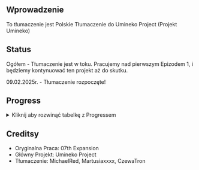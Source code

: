 ## Wprowadzenie
To tłumaczenie jest Polskie Tłumaczenie do Umineko Project (Projekt Umineko)
## Status
Ogółem - Tłumaczenie jest w toku. Pracujemy nad pierwszym Epizodem 1, i będziemy kontynuować ten projekt aż do skutku.

09.02.2025r. - Tłumaczenie rozpoczęte!
## Progress

<details>
<summary>Kliknij aby rozwinąć tabelkę z Progressem</summary>

|  Epizod  | Tłumaczenie | Korekta | Czytanie testowe |                     Całkowity Progress                     |
|----------|-------------|---------|------------------|------------------------------------------------------------|
| 1        | 3,5%        | 0%      | 0%               | 🟥🟥🟥🟥🟥🟥🟥🟥🟥🟥🟥🟥🟥🟥🟥🟥🟥🟥🟥🟥 0% |
| 2        | 0%          | 0%      | 0%               | 🟥🟥🟥🟥🟥🟥🟥🟥🟥🟥🟥🟥🟥🟥🟥🟥🟥🟥🟥🟥🟥 0% |
| 3        | 0%          | 0%      | 0%               | 🟥🟥🟥🟥🟥🟥🟥🟥🟥🟥🟥🟥🟥🟥🟥🟥🟥🟥🟥🟥🟥 0% |
| 4        | 0%          | 0%      | 0%               | 🟥🟥🟥🟥🟥🟥🟥🟥🟥🟥🟥🟥🟥🟥🟥🟥🟥🟥🟥🟥🟥🟥 0% |
| 5        | 0%          | 0%      | 0%               | 🟥🟥🟥🟥🟥🟥🟥🟥🟥🟥🟥🟥🟥🟥🟥🟥🟥🟥 0% |
| 6        | 0%          | 0%      | 0%               | 🟥🟥🟥🟥🟥🟥🟥🟥🟥🟥🟥🟥🟥🟥🟥🟥🟥🟥🟥🟥🟥 0% |
| 7        | 0%          | 0%      | 0%               | 🟥🟥🟥🟥🟥🟥🟥🟥🟥🟥🟥🟥🟥🟥🟥🟥🟥🟥🟥🟥🟥 0% |
| 8        | 0%          | 0%      | 0%               | 🟥🟥🟥🟥🟥🟥🟥🟥🟥🟥🟥🟥🟥🟥🟥🟥🟥🟥🟥 0% |
|   Menu   |             |         |                  | 0% |
| Grafiki  |             |         |                  | 0% |

Legenda:
- 🟩 Ukończony
- 🟥 Nie rozpoczęty/W toku

</details>

## Creditsy
- Oryginalna Praca: 07th Expansion
- Główny Projekt: Umineko Project
- Tłumaczenie: MichaelRed, Martusiaxxxx, CzewaTron
